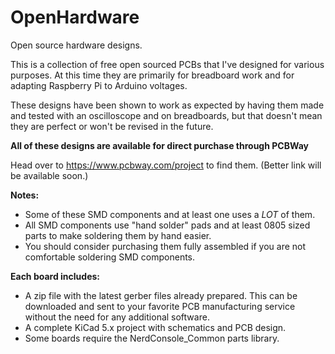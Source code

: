 # OpenHardware
Open source hardware designs.

This is a collection of free open sourced PCBs that I've designed for various purposes.
At this time they are primarily for breadboard work and for adapting Raspberry Pi to Arduino 
voltages.

These designs have been shown to work as expected by having them made and tested with 
an oscilloscope and on breadboards, but that doesn't mean they are perfect or won't be 
revised in the future.

**All of these designs are available for direct purchase through PCBWay**

Head over to https://www.pcbway.com/project to find them.  (Better link will be available soon.)

**Notes:**
- Some of these SMD components and at least one uses a _LOT_ of them.  
- All SMD components use "hand solder" pads and at least 0805 sized parts to make 
soldering them by hand easier.
- You should consider purchasing them fully assembled if you are not comfortable soldering 
SMD components.

**Each board includes:**
- A zip file with the latest gerber files already prepared.  This can be downloaded and 
sent to your favorite PCB manufacturing service without the need for any additional software.
- A complete KiCad 5.x project with schematics and PCB design.  
- Some boards require the NerdConsole_Common parts library.
